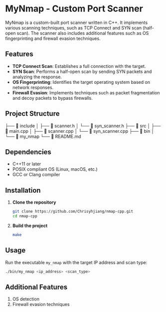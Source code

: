 # MyNmap - Custom Port Scanner

MyNmap is a custom-built port scanner written in C++. It implements various scanning techniques, such as TCP Connect and SYN scan (half-open scan). The scanner also includes additional features such as OS fingerprinting and firewall evasion techniques.

## Features

- **TCP Connect Scan**: Establishes a full connection with the target.
- **SYN Scan**: Performs a half-open scan by sending SYN packets and analyzing the response.
- **OS Fingerprinting**: Identifies the target operating system based on network responses.
- **Firewall Evasion**: Implements techniques such as packet fragmentation and decoy packets to bypass firewalls.

## Project Structure

├── 📁 include
│ ├── 📄 scanner.h
│ └── 📄 syn_scanner.h
├── 📁 src
│ ├── 📄 main.cpp
│ ├── 📄 scanner.cpp
│ └── 📄 syn_scanner.cpp
├── 📁 bin
│ └── 📄 my_nmap
└── 📄 README.md

## Dependencies

- C++11 or later
- POSIX compliant OS (Linux, macOS, etc.)
- GCC or Clang compiler

## Installation

1. **Clone the repository**

   ```sh
   git clone https://github.com/Chrisyhjiang/nmap-cpp.git
   cd nmap-cpp
   ```

2. **Build the project**
   ```sh
   make
   ```

## Usage

Run the executable `my_nmap` with the target IP address and scan type:

```sh
./bin/my_nmap <ip_address> <scan_type>
```

## Additional Features

1. OS detection
2. Firewall evasion techniques
